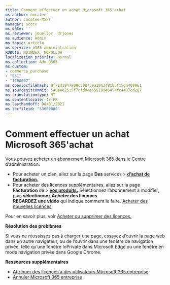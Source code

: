 ```yaml
---
title: Comment effectuer un achat Microsoft 365'achat
ms.author: cmcatee
author: cmcatee-MSFT
manager: scotv
ms.date: ''
ms.reviewer: jmueller, drjones
ms.audience: Admin
ms.topic: article
ms.service: o365-administration
ROBOTS: NOINDEX, NOFOLLOW
localization_priority: Normal
ms.collection: Adm_O365
ms.custom:
- commerce_purchase
- "531"
- "1400007"
ms.openlocfilehash: 9f72d1947808c508759a19d3481b5f15da409961
ms.sourcegitcommit: 540a4e2515f7cfddee65519046454fc4437cd287
ms.translationtype: MT
ms.contentlocale: fr-FR
ms.lasthandoff: 08/01/2021
ms.locfileid: "53689080"
---
```

# <a name="how-to-make-a-microsoft-365-purchase"></a>Comment effectuer un achat Microsoft 365'achat

Vous pouvez acheter un abonnement Microsoft 365 dans le Centre d’administration.
  
- Pour acheter un plan, allez sur la page **Des** services \> **[d’achat de facturation.](https://go.microsoft.com/fwlink/p/?linkid=868433)**
- Pour acheter des licences supplémentaires, allez sur la page **Facturation** de \> **[vos produits.](https://go.microsoft.com/fwlink/p/?linkid=842054)** Sélectionnez l’abonnement à modifier, puis **sélectionnez Acheter des licences**.\
**REGARDEZ une vidéo** qui indique comment le faire. [Acheter des nouvelles licences](https://go.microsoft.com/fwlink/p/?linkid=2154857)
  
Pour en savoir plus, voir [Acheter ou supprimer des licences.](/microsoft-365/commerce/licenses/buy-licenses)

**Résolution des problèmes**

Si vous ne réussissez pas à charger une page, essayez d’ouvrir la page web dans un autre navigateur, ou de l’ouvrir dans une fenêtre de navigation privée, telle qu’une fenêtre InPrivate dans Microsoft Edge ou une fenêtre en mode navigation privée dans Google Chrome.

**Ressources supplémentaires**
  
- [Attribuer des licences à des utilisateurs Microsoft 365 entreprise](/microsoft-365/admin/add-users/add-users)
- [Annuler Microsoft 365 entreprise](/microsoft-365/commerce/subscriptions/cancel-your-subscription)